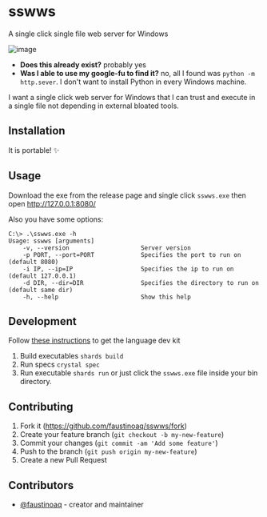 # sswws

A single click single file web server for Windows

![image](https://user-images.githubusercontent.com/3067335/216237527-4d1d1d8b-d3ab-4fdc-9676-71dd43a4ecf8.png)


- **Does this already exist?** probably yes
- **Was I able to use my google-fu to find it?** no, all I found was `python -m http.sever`. I don't want to install Python in every Windows machine.

I want a single click web server for Windows that I can trust and execute in a single file not depending in external bloated tools.

## Installation

It is portable! :sparkles:

## Usage

Download the exe from the release page and single click `sswws.exe` then open http://127.0.0.1:8080/

Also you have some options:

```
C:\> .\sswws.exe -h
Usage: sswws [arguments]
    -v, --version                    Server version
    -p PORT, --port=PORT             Specifies the port to run on (default 8080)
    -i IP, --ip=IP                   Specifies the ip to run on (default 127.0.0.1)
    -d DIR, --dir=DIR                Specifies the directory to run on (default same dir)
    -h, --help                       Show this help
```

## Development

Follow [these instructions](https://crystal-lang.org/install/on_windows/) to get the language dev kit

1. Build executables `shards build`
2. Run specs `crystal spec`
3. Run executable `shards run` or just click the `sswws.exe` file inside your bin directory.

## Contributing

1. Fork it (<https://github.com/faustinoaq/sswws/fork>)
2. Create your feature branch (`git checkout -b my-new-feature`)
3. Commit your changes (`git commit -am 'Add some feature'`)
4. Push to the branch (`git push origin my-new-feature`)
5. Create a new Pull Request

## Contributors

- [@faustinoaq](https://github.com/faustinoaq) - creator and maintainer

